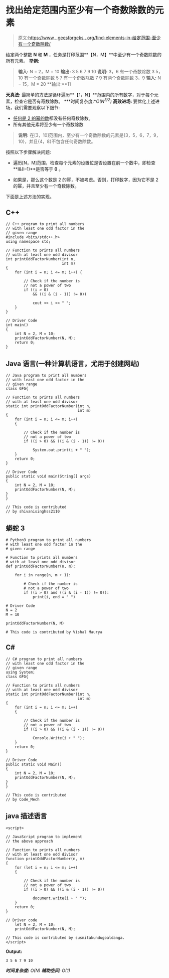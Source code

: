 # 找出给定范围内至少有一个奇数除数的元素

> 原文:[https://www . geesforgeks . org/find-elements-in-给定范围-至少有一个奇数除数/](https://www.geeksforgeeks.org/find-elements-in-a-given-range-having-at-least-one-odd-divisor/)

给定两个整数 **N** 和 **M** ，任务是打印范围**【N，M】**中至少有一个奇数除数的所有元素。
**举例:**

> **输入:** N = 2，M = 10
> **输出:** 3 5 6 7 9 10
> **说明:**
> 3，6 有一个奇数除数 3
> 5，10 有一个奇数除数 5
> 7 有一个奇数除数 7
> 9 有两个奇数除数 3，9
> **输入:** N = 15，M = 20
> **输出:**11

**天真法:**
最简单的方法是循环遍历**【1，N】**范围内的所有数字，对于每个元素，检查它是否有奇数除数。
***时间复杂度:**O(N<sup>3/2</sup>)*
**高效进场:**
要优化上述进场，我们需要观察以下细节:

*   [任何是 2 的幂的数](https://www.geeksforgeeks.org/program-to-find-whether-a-no-is-power-of-two/)都没有任何奇数除数。
*   所有其他元素将至少有一个奇数除数

> **说明:**
> 在[3，10]范围内，至少有一个奇数除数的元素是{3，5，6，7，9，10}，并且{4，8}不包含任何奇数除数。

按照以下步骤解决问题:

*   遍历[N，M]范围，检查每个元素的设置位是否设置在前一个数中，即检查**I&(I–1)**是否等于 **0** 。

*   如果是，那么这个数是 2 的幂，不被考虑。否则，打印数字，因为它不是 2 的幂，并且至少有一个奇数除数。

下面是上述方法的实现。

## C++

```
// C++ program to print all numbers
// with least one odd factor in the
// given range
#include <bits/stdc++.h>
using namespace std;

// Function to prints all numbers
// with at least one odd divisor
int printOddFactorNumber(int n,
                         int m)
{
    for (int i = n; i <= m; i++) {

        // Check if the number is
        // not a power of two
        if ((i > 0)
            && ((i & (i - 1)) != 0))

            cout << i << " ";
    }
}

// Driver Code
int main()
{
    int N = 2, M = 10;
    printOddFactorNumber(N, M);
    return 0;
}
```

## Java 语言(一种计算机语言，尤用于创建网站)

```
// Java program to print all numbers
// with least one odd factor in the
// given range
class GFG{

// Function to prints all numbers
// with at least one odd divisor
static int printOddFactorNumber(int n,
                                int m)
{
    for (int i = n; i <= m; i++)
    {

        // Check if the number is
        // not a power of two
        if ((i > 0) && ((i & (i - 1)) != 0))

            System.out.print(i + " ");
    }
    return 0;
}

// Driver Code
public static void main(String[] args)
{
    int N = 2, M = 10;
    printOddFactorNumber(N, M);
}
}

// This code is contributed
// by shivanisinghss2110
```

## 蟒蛇 3

```
# Python3 program to print all numbers
# with least one odd factor in the
# given range

# Function to prints all numbers
# with at least one odd divisor
def printOddFactorNumber(n, m):

    for i in range(n, m + 1):

        # Check if the number is
        # not a power of two
        if ((i > 0) and ((i & (i - 1)) != 0)):
            print(i, end = " ")

# Driver Code
N = 2
M = 10

printOddFactorNumber(N, M)

# This code is contributed by Vishal Maurya
```

## C#

```
// C# program to print all numbers
// with least one odd factor in the
// given range
using System;
class GFG{

// Function to prints all numbers
// with at least one odd divisor
static int printOddFactorNumber(int n,
                                int m)
{
    for (int i = n; i <= m; i++)
    {

        // Check if the number is
        // not a power of two
        if ((i > 0) && ((i & (i - 1)) != 0))

            Console.Write(i + " ");
    }
    return 0;
}

// Driver Code
public static void Main()
{
    int N = 2, M = 10;
    printOddFactorNumber(N, M);
}
}

// This code is contributed
// by Code_Mech
```

## java 描述语言

```
<script>

// JavaScript program to implement
// the above approach

// Function to prints all numbers
// with at least one odd divisor
function printOddFactorNumber(n, m)
{
    for (let i = n; i <= m; i++)
    {

        // Check if the number is
        // not a power of two
        if ((i > 0) && ((i & (i - 1)) != 0))

            document.write(i + " ");
    }
    return 0;
}

// Driver code
    let N = 2, M = 10;
    printOddFactorNumber(N, M);

// This code is contributed by susmitakundugoaldanga.
</script>
```

**Output:** 

```
3 5 6 7 9 10
```

***时间复杂度:** O(N)*
***辅助空间:** O(1)*